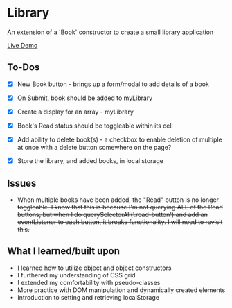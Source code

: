 # Library
An extension of a 'Book' constructor to create a small library application

[Live Demo](https://christhinkful.github.io/Library/)

## To-Dos

- [x] New Book button - brings up a form/modal to add details of a book
- [x] On Submit, book should be added to myLibrary
- [x] Create a display for an array - myLibrary
- [X] Book's Read status should be toggleable within its cell
- [x] Add ability to delete book(s)
        - a checkbox to enable deletion of multiple at once with a delete button somewhere on the page?
- [x] Store the library, and added books, in local storage


## Issues

- ~~When multiple books have been added, the "Read" button is no longer toggleable. I know that this is because I'm not querying ALL of the Read buttons, but when I do querySelectorAll('.read-button') and add an eventListener to each button, it breaks functionality. I will need to revisit this.~~


## What I learned/built upon

- I learned how to utilize object and object constructors
- I furthered my understanding of CSS grid
- I extended my comfortability with pseudo-classes
- More practice with DOM manipulation and dynamically created elements
- Introduction to setting and retrieving localStorage